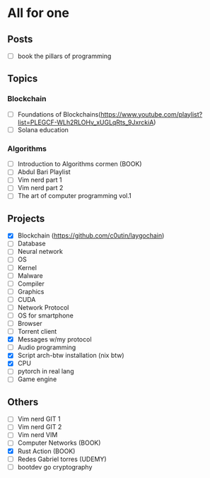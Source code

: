 # All for one

## Posts
- [ ] book the pillars of programming

## Topics

### Blockchain
- [ ] Foundations of Blockchains(https://www.youtube.com/playlist?list=PLEGCF-WLh2RLOHv_xUGLqRts_9JxrckiA)
- [ ] Solana education

### Algorithms
- [ ] Introduction to Algorithms cormen (BOOK)
- [ ] Abdul Bari Playlist
- [ ] Vim nerd part 1
- [ ] Vim nerd part 2
- [ ] The art of computer programming vol.1

## Projects
- [x] Blockchain (https://github.com/c0utin/laygochain)
- [ ] Database
- [ ] Neural network
- [ ] OS
- [ ] Kernel
- [ ] Malware
- [ ] Compiler
- [ ] Graphics
- [ ] CUDA
- [ ] Network Protocol
- [ ] OS for smartphone
- [ ] Browser
- [ ] Torrent client
- [x] Messages w/my protocol
- [ ] Audio programming
- [x] Script arch-btw installation (nix btw)
- [x] CPU
- [ ] pytorch in real lang
- [ ] Game engine

## Others
- [ ] Vim nerd GIT 1
- [ ] Vim nerd GIT 2
- [ ] Vim nerd VIM
- [ ] Computer Networks (BOOK)
- [x] Rust Action (BOOK)
- [ ] Redes Gabriel torres (UDEMY)
- [ ] bootdev go cryptography

